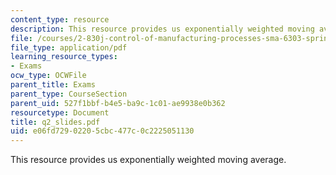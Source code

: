 ```yaml
---
content_type: resource
description: This resource provides us exponentially weighted moving average.
file: /courses/2-830j-control-of-manufacturing-processes-sma-6303-spring-2008/e06fd72902205cbc477c0c2225051130_q2_slides.pdf
file_type: application/pdf
learning_resource_types:
- Exams
ocw_type: OCWFile
parent_title: Exams
parent_type: CourseSection
parent_uid: 527f1bbf-b4e5-ba9c-1c01-ae9938e0b362
resourcetype: Document
title: q2_slides.pdf
uid: e06fd729-0220-5cbc-477c-0c2225051130
---
```

This resource provides us exponentially weighted moving average.

